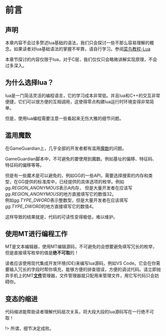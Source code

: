 # 前言

## 声明
本章内容不会过多赘述lua基础的语法，我们只会探讨一些不那么容易理解的概念。如果读者对lua基础语法的掌握不牢靠，请自行学习。参阅[菜鸟教程-Lua](https://www.runoob.com/lua/lua-tutorial.html)

本章节探讨的内容仅限于lua，对于C层，我们仅仅只会略微讲解实现原理，不会过多深入。

## 为什么选择lua？

lua是一门简洁灵活的编程语言，它的学习成本非常低。并且lua和C++的交互非常便捷，它们可以很方便的互相调用，这使得零点构建lua运行时环境变得非常简单。

但是，使用lua编程需要注意一些看起来无伤大雅的细节问题。

## 滥用魔数

在GameGuardian上，几乎全部的开发者都有滥用[魔数](lua/name.md?id=魔数)的问题。

GameGuardian脚本中，不可避免的要使用到魔数。例如基址的偏移、特征码、特征码的偏移等等。

但是有一些魔术是可以避免的，例如GG的一些API，需要选择搜索的内存和类型，在GG提供的标准库中，已经提供的具体选项的枚举。例如*gg.REGION_ANONYMOUS*表示A内存，
但是大量开发者在应该写*gg.REGION_ANONYMOUS*的地方直接填写它的数值32。  
例如*gg.TYPE_DWORD*表示整数型，但是大量开发者在应该填写*gg.TYPE_DWORD*的地方直接填写它的数值4。

这样导致的结果就是，代码的可读性变得极低，难以维护。

## 使用MT进行编程工作

MT是文本编辑器，使用MT编辑源码，不可避免的会想要避免填写冗长的枚举，但是直接填写枚举的值是**绝不可取**的！

读者应该使用现代集成开发环境(IDE)来编写lua源码，例如VS Code。它会在你需要输入冗长的字段时帮你填充，能够方便的排查错误，方便的调试代码。请立即抛弃手机上的MT<u>**文件**</u>管理器，文件管理器就只配用来管理文件，用它写代码只会妨碍你。

## 变态的缩进

代码缩进能帮助读者理解代码层次关系，将大段大段的lua源码写在一行绝不可取！

!> 所谓，细节决定成败。

